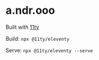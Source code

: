 # a.ndr.ooo

Built with [11ty](https://www.11ty.dev/)

Build: `npx @11ty/eleventy`

Serve: `npx @11ty/eleventy --serve`
